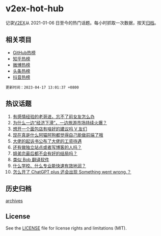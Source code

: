 # v2ex-hot-hub

 记录[V2EX](https://www.v2ex.com/)从 2021-01-06 日至今的热门话题。每小时抓取一次数据，按天[归档](archives)。
 
 ## 相关项目

- [GitHub热榜](https://github.com/it985/github-hot-hub)
- [知乎热榜](https://github.com/it985/zhihu-hot-hub)
- [微博热榜](https://github.com/it985/weibo-hot-hub)
- [头条热榜](https://github.com/it985/toutiao-hot-hub)
- [抖音热榜](https://github.com/it985/douyin-hot-hub)


 `更新时间：2023-04-17 13:01:37 +0800`

## 热议话题

1. [有感情经验的老哥进，忘不了前女友怎么办](https://www.v2ex.com/t/932912)
1. [为什么一边“经济下滑”，一边旅游市场持续火爆？](https://www.v2ex.com/t/933053)
1. [想开一个面包店有啥好的建议吗 V 友们](https://www.v2ex.com/t/933044)
1. [现在真是什么阿猫阿狗都觉得自己能做前端了哦](https://www.v2ex.com/t/933052)
1. [大佬的起诉书公布了大佬的工资待遇](https://www.v2ex.com/t/933037)
1. [还有做独立站点或者写博客的人吗？](https://www.v2ex.com/t/932931)
1. [姐弟恋最后都不会有好的结局吗？](https://www.v2ex.com/t/933056)
1. [类似 Bob 翻译软件](https://www.v2ex.com/t/932954)
1. [什么学校、什么专业能快速有效地润？](https://www.v2ex.com/t/932998)
1. [怎么开了 ChatGPT plus 还会出现 Something went wrong.？](https://www.v2ex.com/t/932930)

## 历史归档

[archives](archives)

## License

See the [LICENSE](LICENSE) file for license rights and limitations (MIT).
